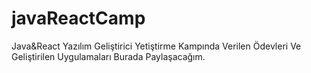 # javaReactCamp
Java&React Yazılım Geliştirici Yetiştirme Kampında Verilen Ödevleri Ve Geliştirilen Uygulamaları Burada Paylaşacağım.
